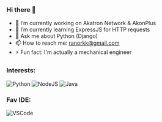 ### Hi there 👋

- 🔭 I’m currently working on Akatron Network & AkonPlus
- 🌱 I’m currently learning ExpressJS for HTTP requests
- 💬 Ask me about Python (Django)
- 📫 How to reach me: ranorkk@gmail.com
- ⚡ Fun fact: I'm actually a mechanical engineer

### Interests:

![Python](https://badges.aleen42.com/src/python.svg)
![NodeJS](https://badges.aleen42.com/src/node.svg)
![Java](https://badges.aleen42.com/src/java.svg)

### Fav IDE:

![VSCode](https://badges.aleen42.com/src/visual_studio_code.svg)
